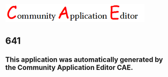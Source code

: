 ![CAE](https://github.com/CAE-Community-Application-Editor/CAE-Deployment-Temp/blob/master/img/logo.png)  

641
===================


This application was automatically generated by the Community Application Editor CAE.  
---------------
